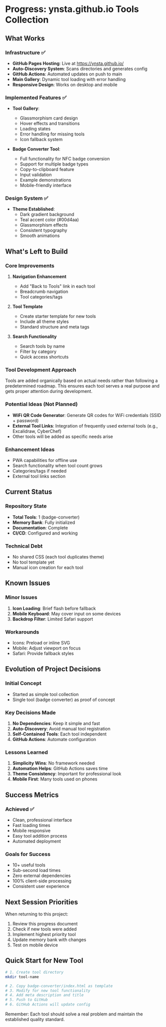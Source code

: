 # Progress: ynsta.github.io Tools Collection

## What Works

### Infrastructure ✅
- **GitHub Pages Hosting**: Live at https://ynsta.github.io/
- **Auto-Discovery System**: Scans directories and generates config
- **GitHub Actions**: Automated updates on push to main
- **Main Gallery**: Dynamic tool loading with error handling
- **Responsive Design**: Works on desktop and mobile

### Implemented Features ✅
- **Tool Gallery**: 
  - Glassmorphism card design
  - Hover effects and transitions
  - Loading states
  - Error handling for missing tools
  - Icon fallback system

- **Badge Converter Tool**:
  - Full functionality for NFC badge conversion
  - Support for multiple badge types
  - Copy-to-clipboard feature
  - Input validation
  - Example demonstrations
  - Mobile-friendly interface

### Design System ✅
- **Theme Established**:
  - Dark gradient background
  - Teal accent color (#00d4aa)
  - Glassmorphism effects
  - Consistent typography
  - Smooth animations

## What's Left to Build

### Core Improvements
1. **Navigation Enhancement**
   - Add "Back to Tools" link in each tool
   - Breadcrumb navigation
   - Tool categories/tags

2. **Tool Template**
   - Create starter template for new tools
   - Include all theme styles
   - Standard structure and meta tags

3. **Search Functionality**
   - Search tools by name
   - Filter by category
   - Quick access shortcuts

### Tool Development Approach
Tools are added organically based on actual needs rather than following a predetermined roadmap. This ensures each tool serves a real purpose and gets proper attention during development.

### Potential Ideas (Not Planned)
- **WiFi QR Code Generator**: Generate QR codes for WiFi credentials (SSID + password)
- **External Tool Links**: Integration of frequently used external tools (e.g., Excalidraw, CyberChef)
- Other tools will be added as specific needs arise

### Enhancement Ideas
- PWA capabilities for offline use
- Search functionality when tool count grows
- Categories/tags if needed
- External tool links section

## Current Status

### Repository State
- **Total Tools**: 1 (badge-converter)
- **Memory Bank**: Fully initialized
- **Documentation**: Complete
- **CI/CD**: Configured and working

### Technical Debt
- No shared CSS (each tool duplicates theme)
- No tool template yet
- Manual icon creation for each tool

## Known Issues

### Minor Issues
1. **Icon Loading**: Brief flash before fallback
2. **Mobile Keyboard**: May cover input on some devices
3. **Backdrop Filter**: Limited Safari support

### Workarounds
- Icons: Preload or inline SVG
- Mobile: Adjust viewport on focus
- Safari: Provide fallback styles

## Evolution of Project Decisions

### Initial Concept
- Started as simple tool collection
- Single tool (badge converter) as proof of concept

### Key Decisions Made
1. **No Dependencies**: Keep it simple and fast
2. **Auto-Discovery**: Avoid manual tool registration
3. **Self-Contained Tools**: Each tool independent
4. **GitHub Actions**: Automate configuration

### Lessons Learned
1. **Simplicity Wins**: No framework needed
2. **Automation Helps**: GitHub Actions saves time
3. **Theme Consistency**: Important for professional look
4. **Mobile First**: Many tools used on phones

## Success Metrics

### Achieved ✅
- Clean, professional interface
- Fast loading times
- Mobile responsive
- Easy tool addition process
- Automated deployment

### Goals for Success
- 10+ useful tools
- Sub-second load times
- Zero external dependencies
- 100% client-side processing
- Consistent user experience

## Next Session Priorities

When returning to this project:
1. Review this progress document
2. Check if new tools were added
3. Implement highest priority tool
4. Update memory bank with changes
5. Test on mobile device

## Quick Start for New Tool

```bash
# 1. Create tool directory
mkdir tool-name

# 2. Copy badge-converter/index.html as template
# 3. Modify for new tool functionality
# 4. Add meta description and title
# 5. Push to GitHub
# 6. GitHub Actions will update config
```

Remember: Each tool should solve a real problem and maintain the established quality standard.

